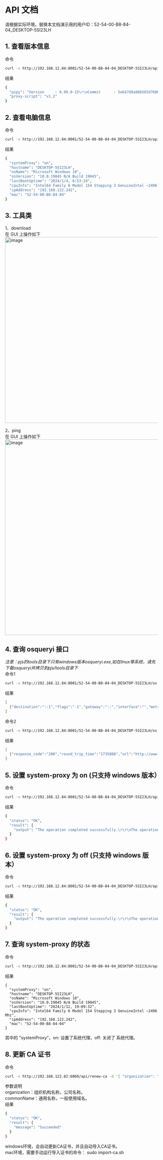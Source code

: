 # API 文档    
请根据实际环境，替换本文档演示用的用户ID：52-54-00-B8-84-04_DESKTOP-5SI23LH       
## 1. 查看版本信息 
命令  
```bash
curl -v http://192.168.12.84:8001/52-54-00-B8-84-04_DESKTOP-5SI23LH/api/version
```
结果  
```bash
{
  "pipy": "Version     : 0.99.0-15\r\nCommit      : 5e647d8a98b503d76068bbc0fd6e29b7255d725a\r\nCommit Date : Thu, 4 Jan 2024 18:17:54 -0800\r\nHost        : Windows-10.0.22621 AMD64\r\nOpenSSL     : OpenSSL 3.2.0 23 Nov 2023\r\nBuiltin GUI : Yes\r\nSamples     : Yes\r\n",
  "proxy-script": "v1.2"
}
```
## 2. 查看电脑信息  
命令  
```bash
curl -v http://192.168.12.84:8001/52-54-00-B8-84-04_DESKTOP-5SI23LH/api/info
```
结果  
```bash
{
  "systemProxy": "on",
  "hostname": "DESKTOP-5SI23LH",
  "osName": "Microsoft Windows 10",
  "osVersion": "10.0.19045 N/A Build 19045",
  "lastBootUptime": "2024/1/4, 8:53:24",
  "cpuInfo": "Intel64 Family 6 Model 154 Stepping 3 GenuineIntel ~2496 Mhz",
  "ipAddress": "192.168.122.242",
  "mac": "52-54-00-B8-84-04"
}
```
## 3. 工具类  
1、download  
在 GUI 上操作如下  
<img width="611" alt="image" src="https://github.com/polaristech-io/desktop-accelerator/assets/2276200/07e2c689-212a-4967-8e19-385430a4f4b9">

2、ping  
在 GUI 上操作如下  
<img width="643" alt="image" src="https://github.com/polaristech-io/desktop-accelerator/assets/2276200/6f91d5bf-d10d-42c5-9ad2-ff6f9465d00e">

## 4. 查询 osqueryi 接口  
*注意：pjs的tools目录下只有windows版本osqueryi.exe,如在linux等系统，请先下载osqueryi并拷贝到pjs/tools目录下*  
命令1  
```bash
curl -v http://192.168.12.84:8001/52-54-00-B8-84-04_DESKTOP-5SI23LH/os -d "SELECT * FROM routes WHERE destination = '::1'"
```
结果  
```bash
[
  {"destination":"::1","flags":"-1","gateway":"::","interface":"","metric":"331","mtu":"2147483647","netmask":"128","source":"","type":"local"}
]
```
命令2  
```bash
curl -v http://192.168.12.84:8001/52-54-00-B8-84-04_DESKTOP-5SI23LH/os -d "SELECT url, round_trip_time, response_code FROM curl WHERE url = 'http://www.showip.com/'"
```
结果  
```bash
[
  {"response_code":"200","round_trip_time":"1735888","url":"http://www.showip.com/"}
]
```
## 5. 设置 system-proxy 为 on (只支持 windows 版本）  
命令  
```bash
curl -v http://192.168.12.84:8001/52-54-00-B8-84-04_DESKTOP-5SI23LH/api/invoke -d '{"verb": "enable-proxy"}'
```
结果  
```bash
{
  "status": "OK",
  "result": {
    "output": "The operation completed successfully.\r\r\nThe operation completed successfully.\r\r\n"
  }
}
```
## 6. 设置 system-proxy 为 off (只支持 windows 版本）  
命令  
```bash
curl -v http://192.168.12.84:8001/52-54-00-B8-84-04_DESKTOP-5SI23LH/api/invoke -d '{"verb": "disable-proxy"}'
```
结果  
```bash
{
  "status": "OK",
  "result": {
    "output": "The operation completed successfully.\r\r\nThe operation completed successfully.\r\r\n"
  }
}
```
## 7. 查询 system-proxy 的状态  
命令  
```bash
curl -v http://192.168.12.84:8001/52-54-00-B8-84-04_DESKTOP-5SI23LH/api/info
```
结果  
```
{
  "systemProxy": "on",
  "hostname": "DESKTOP-5SI23LH",
  "osName": "Microsoft Windows 10",
  "osVersion": "10.0.19045 N/A Build 19045",
  "lastBootUptime": "2024/1/12, 19:09:32",
  "cpuInfo": "Intel64 Family 6 Model 154 Stepping 3 GenuineIntel ~2496 Mhz",
  "ipAddress": "192.168.122.242",
  "mac": "52-54-00-B8-84-04"
}
```
其中的 "systemProxy"，on: 设置了系统代理，off: 关闭了 系统代理。  
## 8. 更新 CA 证书
命令  
```bash
curl -v http://192.168.122.82:6060/api/renew-ca -d '{ "organization": "flomesh", "commonName": "xeye.flomesh.io" }' 
```
参数说明  
organization：组织机构名称，公司名称。  
commonName：通用名称，一般使用域名。  
结果
```bash
{
  "status": "OK",
  "result": {
    "message": "Succeeded"
  }
}
```
windows环境，会自动更新CA证书，并且自动导入CA证书。  
mac环境，需要手动运行导入证书的命令： sudo import-ca.sh   

